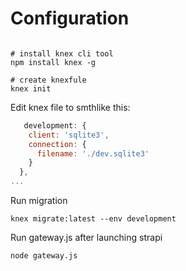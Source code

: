 # Configuration

```shell

# install knex cli tool 
npm install knex -g

# create knexfule
knex init
```

Edit knex file to smthlike this: 
```js
   development: {
    client: 'sqlite3',
    connection: {
      filename: './dev.sqlite3'
    }
  },
...
```
 
Run migration 
```shell
knex migrate:latest --env development 
```

Run gateway.js after launching strapi
```shell
node gateway.js
```

  
